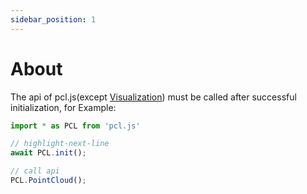 ```yaml
---
sidebar_position: 1
---
```


# About

The api of pcl.js(except [Visualization](/docs/category/visualization)) must be called after successful initialization, for Example:

```ts showLineNumbers
import * as PCL from 'pcl.js'

// highlight-next-line
await PCL.init();

// call api
PCL.PointCloud();
```
